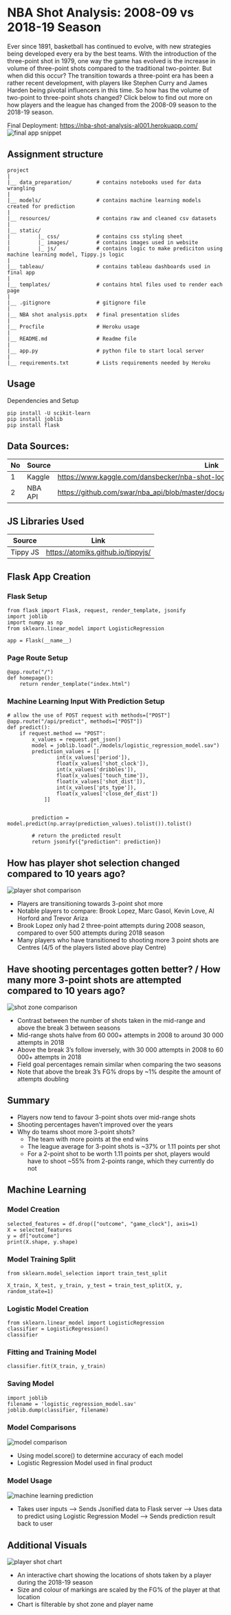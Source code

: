 # NBA Shot Analysis: 2008-09 vs 2018-19 Season

Ever since 1891, basketball has continued to evolve, with new strategies being developed every era by the best teams. With the introduction of the three-point shot in 1979, one way the game has evolved is the increase in volume of three-point shots compared to the traditional two-pointer. But when did this occur? The transition towards a three-point era has been a rather recent development, with players like Stephen Curry and James Harden being pivotal influencers in this time. So how has the volume of two-point to three-point shots changed? Click below to find out more on how players and the league has changed from the 2008-09 season to the 2018-19 season.

Final Deployment: https://nba-shot-analysis-al001.herokuapp.com/
![final app snippet](static/images/final_app_snippet.jpg)

## Assignment structure
```
project
|
|__ data_preparation/        # contains notebooks used for data wrangling
|
|__ models/                  # contains machine learning models created for prediction
|  
|__ resources/               # contains raw and cleaned csv datasets
|
|__ static/                              
|         |_ css/            # contains css styling sheet
|         |_ images/         # contains images used in website
|         |_ js/             # contains logic to make prediciton using machine learning model, Tippy.js logic
| 
|__ tableau/                 # contains tableau dashboards used in final app
|
|__ templates/               # contains html files used to render each page
|
|__ .gitignore               # gitignore file
|
|__ NBA shot analysis.pptx   # final presentation slides
|
|__ Procfile                 # Heroku usage
|
|__ README.md                # Readme file
|
|__ app.py                   # python file to start local server
|
|__ requirements.txt         # Lists requirements needed by Heroku
```

## Usage

Dependencies and Setup
```
pip install -U scikit-learn
pip install joblib
pip install flask
```

## Data Sources:

|No|Source|Link|
|-|-|-|
|1|Kaggle|https://www.kaggle.com/dansbecker/nba-shot-logs|
|2|NBA API|https://github.com/swar/nba_api/blob/master/docs/nba_api/stats/endpoints/shotchartdetail.md|


## JS Libraries Used
|Source|Link|
|-|-|
|Tippy JS|https://atomiks.github.io/tippyjs/|

## Flask App Creation
### Flask Setup
```
from flask import Flask, request, render_template, jsonify
import joblib
import numpy as np
from sklearn.linear_model import LogisticRegression

app = Flask(__name__)
```

### Page Route Setup
```
@app.route("/")
def homepage():
    return render_template("index.html")
```

### Machine Learning Input With Prediction Setup
```
# allow the use of POST request with methods=["POST"]
@app.route("/api/predict", methods=["POST"])
def predict():
    if request.method == "POST":
        x_values = request.get_json()
        model = joblib.load("./models/logistic_regression_model.sav")
        prediction_values = [[
                int(x_values['period']),
                float(x_values['shot_clock']),
                int(x_values['dribbles']),
                float(x_values['touch_time']),
                float(x_values['shot_dist']),
                int(x_values['pts_type']),
                float(x_values['close_def_dist'])
            ]]
        

        prediction = model.predict(np.array(prediction_values).tolist()).tolist()

        # return the predicted result
        return jsonify({"prediction": prediction})
```

## How has player shot selection changed compared to 10 years ago?
![player shot comparison](static/images/player_shot_comparison.jpg)
- Players are transitioning towards 3-point shot more
- Notable players to compare: Brook Lopez, Marc Gasol, Kevin Love, Al Horford and Trevor Ariza
- Brook Lopez only had 2 three-point attempts during 2008 season, compared to over 500 attempts during 2018 season
- Many players who have transitioned to shooting more 3 point shots are Centres (4/5 of the players listed above play Centre)


## Have shooting percentages gotten better? / How many more 3-point shots are attempted compared to 10 years ago?
![shot zone comparison](static/images/shot_zone_comparison.jpg)
- Contrast between the number of shots taken in the mid-range and above the break 3 between seasons
- Mid-range shots halve from 60 000+ attempts in 2008 to around 30 000 attempts in 2018
- Above the break 3’s follow inversely, with 30 000 attempts in 2008 to 60 000+ attempts in 2018
- Field goal percentages remain similar when comparing the two seasons
- Note that above the break 3’s FG% drops by ~1% despite the amount of attempts doubling


## Summary
- Players now tend to favour 3-point shots over mid-range shots
- Shooting percentages haven’t improved over the years
- Why do teams shoot more 3-point shots?
   - The team with more points at the end wins
   - The league average for 3-point shots is ~37% or 1.11 points per shot
   - For a 2-point shot to be worth 1.11 points per shot, players would have to shoot ~55% from 2-points range, which they currently do not


## Machine Learning
### Model Creation
```
selected_features = df.drop(["outcome", "game_clock"], axis=1)
X = selected_features
y = df["outcome"]
print(X.shape, y.shape)
```

### Model Training Split
```
from sklearn.model_selection import train_test_split

X_train, X_test, y_train, y_test = train_test_split(X, y, random_state=1)
```

### Logistic Model Creation
```
from sklearn.linear_model import LogisticRegression
classifier = LogisticRegression()
classifier
```

### Fitting and Training Model
```
classifier.fit(X_train, y_train)
```

### Saving Model
```
import joblib
filename = 'logistic_regression_model.sav'
joblib.dump(classifier, filename)
```

### Model Comparisons
![model comparison](static/images/model_comparisons.png)
- Using model.score() to determine accuracy of each model
- Logistic Regression Model used in final product

### Model Usage
![machine learning prediction](static/images/machine_learning_prediction.png)
- Takes user inputs --> Sends Jsonified data to Flask server --> Uses data to predict using Logistic Regression Model --> 
Sends prediction result back to user


## Additional Visuals
![player shot chart](static/images/player_shots_2018_season.png)
- An interactive chart showing the locations of shots taken by a player during the 2018-19 season
- Size and colour of markings are scaled by the FG% of the player at that location
- Chart is filterable by shot zone and player name
